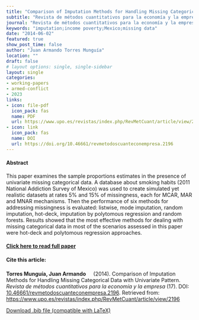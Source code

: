 ```yaml
---
title: "Comparison of Imputation Methods for Handling Missing Categorical Data with Univariate Pattern"
subtitle: "Revista de métodos cuantitativos para la economía y la empresa" 
journal: "Revista de métodos cuantitativos para la economía y la empresa" 
keywords: "imputation;income poverty;Mexico;missing data" 
date: "2014-06-02"
featured: true
show_post_time: false
author: "Juan Armando Torres Munguía"
location: ""
draft: false
# layout options: single, single-sidebar
layout: single
categories:
- working-papers
- armed-conflict
- 2023
links:
- icon: file-pdf
  icon_pack: fas
  name: PDF
  url: https://www.upo.es/revistas/index.php/RevMetCuant/article/view/2196/1763
- icon: link
  icon_pack: fas
  name: DOI
  url: https://doi.org/10.46661/revmetodoscuanteconempresa.2196
---
```




<h4> Abstract </h4>
<p> This paper examines the sample proportions estimates in the presence of univariate missing categorical data. A database about smoking habits (2011 National Addiction Survey of Mexico) was used to create simulated yet realistic datasets at rates 5% and 15% of missingness, each for MCAR, MAR and MNAR mechanisms. Then the performance of six methods for addressing missingness is evaluated: listwise, mode imputation, random imputation, hot-deck, imputation by polytomous regression and random forests. Results showed that the most effective methods for dealing with missing categorical data in most of the scenarios assessed in this paper were hot-deck and polytomous regression approaches. </p>

<h4> <a href="https://www.upo.es/revistas/index.php/RevMetCuant/article/view/2196" target="_blank"> Click here to read full paper </a></h4>

<h4>Cite this article: </h4>
<p><b>Torres Munguía, Juan Armando<a href="https://orcid.org/0000-0003-3432-6941" target="_blank"><img src="https://fontawesome.com/icons/orcid?f=brands&s=solid" height="16" width="16" ></a></b> (2014). Comparison of Imputation Methods for Handling Missing Categorical Data with Univariate Pattern. <i>Revista de métodos cuantitativos para la economía y la empresa</i> (17). DOI: <a href="https://www.upo.es/revistas/index.php/RevMetCuant/article/view/2196" target="_blank">10.46661/revmetodoscuanteconempresa.2196</a>. Retrieved from: <a href="https://www.upo.es/revistas/index.php/RevMetCuant/article/view/2196" target="_blank">https://www.upo.es/revistas/index.php/RevMetCuant/article/view/2196</a></p>

<a href="cite.bib" download="cite.bib" class="button"> Download .bib file (compatible with LaTeX) </a>
